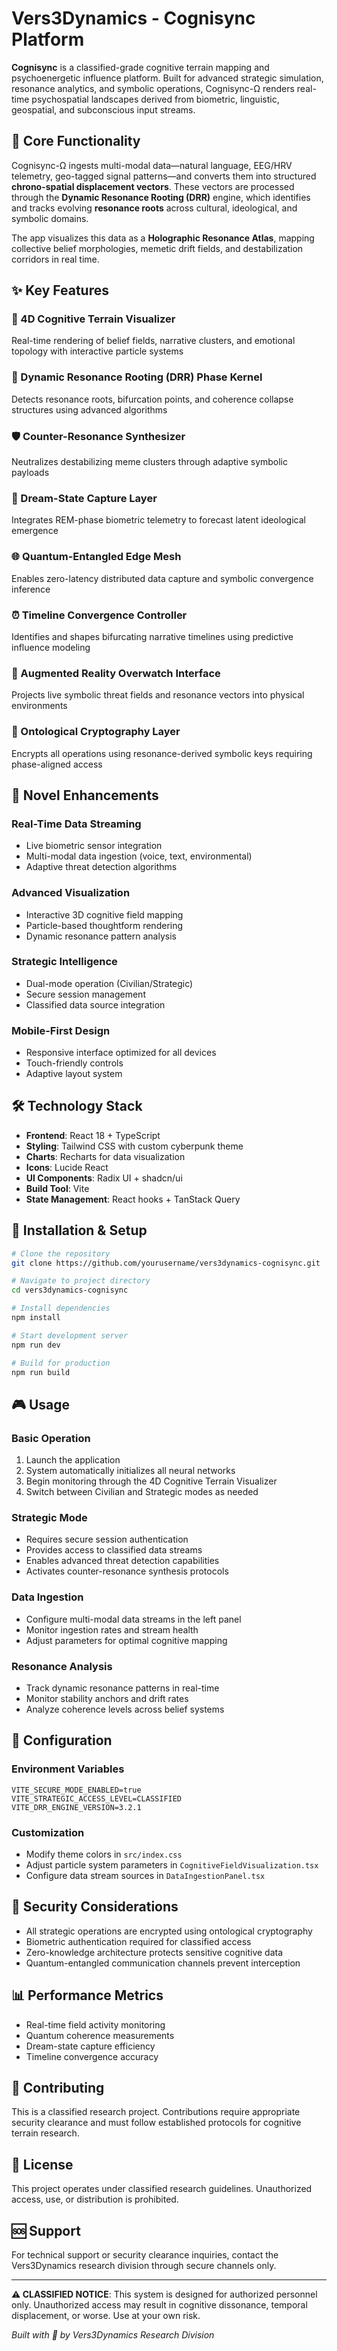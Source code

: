 
# Vers3Dynamics - Cognisync Platform

**Cognisync** is a classified-grade cognitive terrain mapping and psychoenergetic influence platform. Built for advanced strategic simulation, resonance analytics, and symbolic operations, Cognisync-Ω renders real-time psychospatial landscapes derived from biometric, linguistic, geospatial, and subconscious input streams.

## 🧠 Core Functionality

Cognisync-Ω ingests multi-modal data—natural language, EEG/HRV telemetry, geo-tagged signal patterns—and converts them into structured **chrono-spatial displacement vectors**. These vectors are processed through the **Dynamic Resonance Rooting (DRR)** engine, which identifies and tracks evolving **resonance roots** across cultural, ideological, and symbolic domains.

The app visualizes this data as a **Holographic Resonance Atlas**, mapping collective belief morphologies, memetic drift fields, and destabilization corridors in real time.

## ✨ Key Features

### 🎯 4D Cognitive Terrain Visualizer
Real-time rendering of belief fields, narrative clusters, and emotional topology with interactive particle systems

### 🔮 Dynamic Resonance Rooting (DRR) Phase Kernel
Detects resonance roots, bifurcation points, and coherence collapse structures using advanced algorithms

### 🛡️ Counter-Resonance Synthesizer
Neutralizes destabilizing meme clusters through adaptive symbolic payloads

### 💭 Dream-State Capture Layer
Integrates REM-phase biometric telemetry to forecast latent ideological emergence

### 🌐 Quantum-Entangled Edge Mesh
Enables zero-latency distributed data capture and symbolic convergence inference

### ⏰ Timeline Convergence Controller
Identifies and shapes bifurcating narrative timelines using predictive influence modeling

### 🥽 Augmented Reality Overwatch Interface
Projects live symbolic threat fields and resonance vectors into physical environments

### 🔐 Ontological Cryptography Layer
Encrypts all operations using resonance-derived symbolic keys requiring phase-aligned access

## 🚀 Novel Enhancements

### Real-Time Data Streaming
- Live biometric sensor integration
- Multi-modal data ingestion (voice, text, environmental)
- Adaptive threat detection algorithms

### Advanced Visualization
- Interactive 3D cognitive field mapping
- Particle-based thoughtform rendering
- Dynamic resonance pattern analysis

### Strategic Intelligence
- Dual-mode operation (Civilian/Strategic)
- Secure session management
- Classified data source integration

### Mobile-First Design
- Responsive interface optimized for all devices
- Touch-friendly controls
- Adaptive layout system

## 🛠️ Technology Stack

- **Frontend**: React 18 + TypeScript
- **Styling**: Tailwind CSS with custom cyberpunk theme
- **Charts**: Recharts for data visualization
- **Icons**: Lucide React
- **UI Components**: Radix UI + shadcn/ui
- **Build Tool**: Vite
- **State Management**: React hooks + TanStack Query

## 📱 Installation & Setup

```bash
# Clone the repository
git clone https://github.com/yourusername/vers3dynamics-cognisync.git

# Navigate to project directory
cd vers3dynamics-cognisync

# Install dependencies
npm install

# Start development server
npm run dev

# Build for production
npm run build
```

## 🎮 Usage

### Basic Operation
1. Launch the application
2. System automatically initializes all neural networks
3. Begin monitoring through the 4D Cognitive Terrain Visualizer
4. Switch between Civilian and Strategic modes as needed

### Strategic Mode
- Requires secure session authentication
- Provides access to classified data streams
- Enables advanced threat detection capabilities
- Activates counter-resonance synthesis protocols

### Data Ingestion
- Configure multi-modal data streams in the left panel
- Monitor ingestion rates and stream health
- Adjust parameters for optimal cognitive mapping

### Resonance Analysis
- Track dynamic resonance patterns in real-time
- Monitor stability anchors and drift rates
- Analyze coherence levels across belief systems

## 🔧 Configuration

### Environment Variables
```env
VITE_SECURE_MODE_ENABLED=true
VITE_STRATEGIC_ACCESS_LEVEL=CLASSIFIED
VITE_DRR_ENGINE_VERSION=3.2.1
```

### Customization
- Modify theme colors in `src/index.css`
- Adjust particle system parameters in `CognitiveFieldVisualization.tsx`
- Configure data stream sources in `DataIngestionPanel.tsx`

## 🚨 Security Considerations

- All strategic operations are encrypted using ontological cryptography
- Biometric authentication required for classified access
- Zero-knowledge architecture protects sensitive cognitive data
- Quantum-entangled communication channels prevent interception

## 📊 Performance Metrics

- Real-time field activity monitoring
- Quantum coherence measurements
- Dream-state capture efficiency
- Timeline convergence accuracy

## 🤝 Contributing

This is a classified research project. Contributions require appropriate security clearance and must follow established protocols for cognitive terrain research.

## 📜 License

This project operates under classified research guidelines. Unauthorized access, use, or distribution is prohibited.

## 🆘 Support

For technical support or security clearance inquiries, contact the Vers3Dynamics research division through secure channels only.

---

**⚠️ CLASSIFIED NOTICE**: This system is designed for authorized personnel only. Unauthorized access may result in cognitive dissonance, temporal displacement, or worse. Use at your own risk.

*Built with 🧠 by Vers3Dynamics Research Division*
